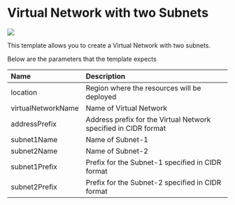 # Virtual Network with two Subnets

<a href="https://azuredeploy.net/" target="_blank">
    <img src="http://azuredeploy.net/deploybutton.png"/>
</a>

This template allows you to create a Virtual Network with two subnets.

Below are the parameters that the template expects

| Name   | Description    |
|:--- |:---|
| location | Region where the resources will be deployed |
| virtualNetworkName | Name of Virtual Network |
| addressPrefix | Address prefix for the Virtual Network specified in CIDR format |
| subnet1Name | Name of Subnet-1 |
| subnet2Name | Name of Subnet-2 |
| subnet1Prefix | Prefix for the Subnet-1 specified in CIDR format |
| subnet2Prefix | Prefix for the Subnet-2 specified in CIDR format |
